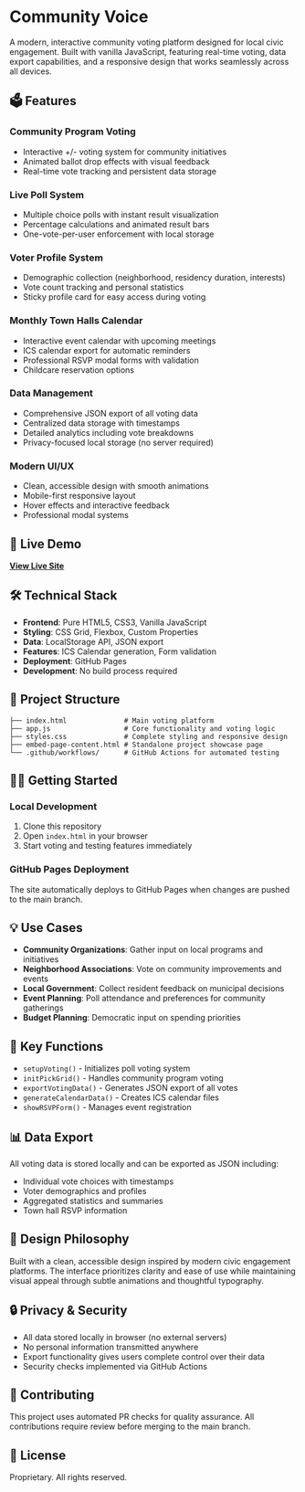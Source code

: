 # Community Voice

A modern, interactive community voting platform designed for local civic engagement. Built with vanilla JavaScript, featuring real-time voting, data export capabilities, and a responsive design that works seamlessly across all devices.

## 🗳️ Features

### Community Program Voting
- Interactive +/- voting system for community initiatives
- Animated ballot drop effects with visual feedback
- Real-time vote tracking and persistent data storage

### Live Poll System
- Multiple choice polls with instant result visualization
- Percentage calculations and animated result bars
- One-vote-per-user enforcement with local storage

### Voter Profile System
- Demographic collection (neighborhood, residency duration, interests)
- Vote count tracking and personal statistics
- Sticky profile card for easy access during voting

### Monthly Town Halls Calendar
- Interactive event calendar with upcoming meetings
- ICS calendar export for automatic reminders
- Professional RSVP modal forms with validation
- Childcare reservation options

### Data Management
- Comprehensive JSON export of all voting data
- Centralized data storage with timestamps
- Detailed analytics including vote breakdowns
- Privacy-focused local storage (no server required)

### Modern UI/UX
- Clean, accessible design with smooth animations
- Mobile-first responsive layout
- Hover effects and interactive feedback
- Professional modal systems

## 🚀 Live Demo

**[View Live Site](https://alfa2267.github.io/vote-site-iconoir-style/)**

## 🛠️ Technical Stack

- **Frontend**: Pure HTML5, CSS3, Vanilla JavaScript
- **Styling**: CSS Grid, Flexbox, Custom Properties
- **Data**: LocalStorage API, JSON export
- **Features**: ICS Calendar generation, Form validation
- **Deployment**: GitHub Pages
- **Development**: No build process required

## 📁 Project Structure

```
├── index.html              # Main voting platform
├── app.js                  # Core functionality and voting logic
├── styles.css              # Complete styling and responsive design
├── embed-page-content.html # Standalone project showcase page
└── .github/workflows/      # GitHub Actions for automated testing
```

## 🏃‍♂️ Getting Started

### Local Development
1. Clone this repository
2. Open `index.html` in your browser
3. Start voting and testing features immediately

### GitHub Pages Deployment
The site automatically deploys to GitHub Pages when changes are pushed to the main branch.

## 💡 Use Cases

- **Community Organizations**: Gather input on local programs and initiatives
- **Neighborhood Associations**: Vote on community improvements and events
- **Local Government**: Collect resident feedback on municipal decisions
- **Event Planning**: Poll attendance and preferences for community gatherings
- **Budget Planning**: Democratic input on spending priorities

## 🔧 Key Functions

- `setupVoting()` - Initializes poll voting system
- `initPickGrid()` - Handles community program voting
- `exportVotingData()` - Generates JSON export of all votes
- `generateCalendarData()` - Creates ICS calendar files
- `showRSVPForm()` - Manages event registration

## 📊 Data Export

All voting data is stored locally and can be exported as JSON including:
- Individual vote choices with timestamps
- Voter demographics and profiles
- Aggregated statistics and summaries
- Town hall RSVP information

## 🎨 Design Philosophy

Built with a clean, accessible design inspired by modern civic engagement platforms. The interface prioritizes clarity and ease of use while maintaining visual appeal through subtle animations and thoughtful typography.

## 🔒 Privacy & Security

- All data stored locally in browser (no external servers)
- No personal information transmitted anywhere
- Export functionality gives users complete control over their data
- Security checks implemented via GitHub Actions

## 🤝 Contributing

This project uses automated PR checks for quality assurance. All contributions require review before merging to the main branch.

## 📄 License

Proprietary. All rights reserved.
